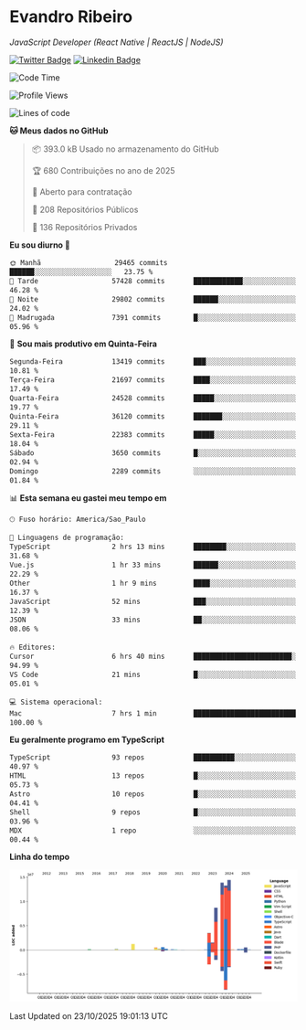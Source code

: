 # Evandro **Ribeiro**

*JavaScript Developer (React Native | ReactJS | NodeJS)*

[![Twitter Badge](https://img.shields.io/badge/-@ribeiroevandro-201B2D?style=flat-square&labelColor=201B2D&logo=twitter&logoColor=white&link=https://twitter.com/ribeiroevandro)](https://twitter.com/ribeiroevandro) 
[![Linkedin Badge](https://img.shields.io/badge/-Evandro%20Ribeiro-201B2D?style=flat-square&logo=Linkedin&logoColor=white&link=https://www.linkedin.com/in/ribeiroevandro)](https://www.linkedin.com/in/ribeiroevandro) 


<!--START_SECTION:waka-->
![Code Time](http://img.shields.io/badge/Code%20Time-4%2C680%20hrs%2051%20mins-blue)

![Profile Views](http://img.shields.io/badge/Visualizac%C3%B5es%20do%20perfil-1-blue)

![Lines of code](https://img.shields.io/badge/Desde%20o%20Hello%20World%20eu%20escrevi-59.4%20million%20linhas%20de%20c%C3%B3digo-blue)

**🐱 Meus dados no GitHub** 

> 📦 393.0 kB Usado no armazenamento do GitHub 
 > 
> 🏆 680 Contribuições no ano de 2025
 > 
> 💼 Aberto para contratação
 > 
> 📜 208 Repositórios Públicos 
 > 
> 🔑 136 Repositórios Privados 
 > 
**Eu sou diurno 🐤** 

```text
🌞 Manhã                  29465 commits       ██████░░░░░░░░░░░░░░░░░░░   23.75 % 
🌆 Tarde                  57428 commits       ████████████░░░░░░░░░░░░░   46.28 % 
🌃 Noite                  29802 commits       ██████░░░░░░░░░░░░░░░░░░░   24.02 % 
🌙 Madrugada              7391 commits        █░░░░░░░░░░░░░░░░░░░░░░░░   05.96 % 
```
📅 **Sou mais produtivo em Quinta-Feira** 

```text
Segunda-Feira            13419 commits       ███░░░░░░░░░░░░░░░░░░░░░░   10.81 % 
Terça-Feira              21697 commits       ████░░░░░░░░░░░░░░░░░░░░░   17.49 % 
Quarta-Feira             24528 commits       █████░░░░░░░░░░░░░░░░░░░░   19.77 % 
Quinta-Feira             36120 commits       ███████░░░░░░░░░░░░░░░░░░   29.11 % 
Sexta-Feira              22383 commits       █████░░░░░░░░░░░░░░░░░░░░   18.04 % 
Sábado                   3650 commits        █░░░░░░░░░░░░░░░░░░░░░░░░   02.94 % 
Domingo                  2289 commits        ░░░░░░░░░░░░░░░░░░░░░░░░░   01.84 % 
```


📊 **Esta semana eu gastei meu tempo em** 

```text
🕑︎ Fuso horário: America/Sao_Paulo

💬 Linguagens de programação: 
TypeScript               2 hrs 13 mins       ████████░░░░░░░░░░░░░░░░░   31.68 % 
Vue.js                   1 hr 33 mins        ██████░░░░░░░░░░░░░░░░░░░   22.29 % 
Other                    1 hr 9 mins         ████░░░░░░░░░░░░░░░░░░░░░   16.37 % 
JavaScript               52 mins             ███░░░░░░░░░░░░░░░░░░░░░░   12.39 % 
JSON                     33 mins             ██░░░░░░░░░░░░░░░░░░░░░░░   08.06 % 

🔥 Editores: 
Cursor                   6 hrs 40 mins       ████████████████████████░   94.99 % 
VS Code                  21 mins             █░░░░░░░░░░░░░░░░░░░░░░░░   05.01 % 

💻 Sistema operacional: 
Mac                      7 hrs 1 min         █████████████████████████   100.00 % 
```

**Eu geralmente programo em TypeScript** 

```text
TypeScript               93 repos            ██████████░░░░░░░░░░░░░░░   40.97 % 
HTML                     13 repos            █░░░░░░░░░░░░░░░░░░░░░░░░   05.73 % 
Astro                    10 repos            █░░░░░░░░░░░░░░░░░░░░░░░░   04.41 % 
Shell                    9 repos             █░░░░░░░░░░░░░░░░░░░░░░░░   03.96 % 
MDX                      1 repo              ░░░░░░░░░░░░░░░░░░░░░░░░░   00.44 % 
```



**Linha do tempo**

![Lines of Code chart](https://raw.githubusercontent.com/ribeiroevandro/ribeiroevandro/main/assets/bar_graph.png)


 Last Updated on 23/10/2025 19:01:13 UTC
<!--END_SECTION:waka-->
